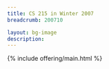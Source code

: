 ```yaml
---
title: CS 215 in Winter 2007
breadcrumb: 200710

layout: bg-image
description:
---
```

{% include offering/main.html %}
